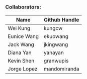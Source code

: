 ### Collaborators:
| Name          | Github Handle |
| ------------- | ------------- |
| Wei Kung      | kungcw        |
| Eunice Wang   | ekuowang      |
| Jack Wang     | jkingwang     |
| Diana Yan     | yanayan       |
| Kevin Shen    | granwupis     |
| Jorge Lopez   | mandomiranda  |
